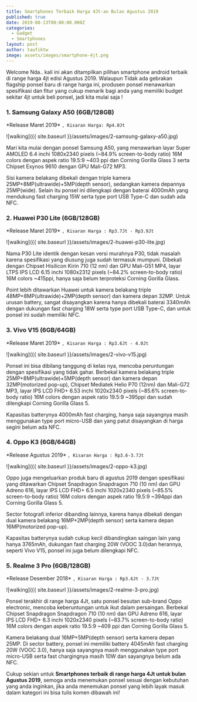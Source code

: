 ```yaml
---
title: Smartphones Terbaik Harga 4Jt-an Bulan Agustus 2019
published: true
date: 2019-08-13T00:00:00.000Z
categories:
  - Gadget
  - Smartphones
layout: post
author: taufiktw
image: assets/images/smartphone-4jt.png
---
```

Welcome Nda..  kali ini akan ditampilkan pilihan smartphone android terbaik di range harga 4jt edisi Agustus 2019.
Walaupun Tidak ada gebrakan flagship ponsel baru di range harga ini, produsen ponsel menawarkan spesifikasi dan fitur yang cukup menarik bagi anda yang memiliki budget sekitar 4jt untuk beli ponsel, jadi kita mulai saja !

### 1. Samsung Galaxy A50 (6GB/128GB)
\*Release Maret 2019\*
``
, Kisaran Harga: Rp4.0Jt
``

![walking]({{ site.baseurl }}/assets/images/2-samsung-galaxy-a50.jpg)

Mari kita mulai dengan ponsel Samsung A50, yang menawarkan layar Super AMOLED 6.4 inchi 1080x2340 pixels (~84.9% screen-to-body ratio) 16M colors dengan aspek ratio 19.5:9 ~403 ppi dan Corning Gorilla Glass 3 serta Chipset Exynos 9610 dengan GPU Mali-G72 MP3.

Sisi kamera belakang dibekali dengan triple kamera 25MP+8MP(ultrawide)+5MP(depth sensor), sedangkan kamera depannya 25MP(wide). Selain itu ponsel ini dilengkapi dengan baterai 4000mAh yang mendukung fast charging 15W serta type port USB Type-C dan sudah ada NFC. 

### 2. Huawei P30 Lite (6GB/128GB)
\*Release Maret 2019\*
``
, Kisaran Harga : Rp3.7Jt - Rp3.9Jt
``

![walking]({{ site.baseurl }}/assets/images/2-huawei-p30-lite.jpg)

Nama P30 Lite identik dengan kesan versi murahnya P30, tidak masalah karena spesifikasi yang diusung juga sudah termasuk mumpuni. Dibekali dengan Chipset Hisilicon Kirin 710 (12 nm) dan GPU Mali-G51 MP4, layar LTPS IPS LCD 6.15 inchi 1080x2312 pixels (~84.2% screen-to-body ratio) 16M colors ~415ppi, hanya saja belum terproteksi Corning Gorilla Glass.

Point lebih ditawarkan Huawei untuk kamera belakang triple 48MP+8MP(ultrawide)+2MP(depth sensor) dan kamera depan 32MP. Untuk urusan battery, sangat disayangkan karena hanya dibekali baterai 3340mAh dengan  dukungan fast charging 18W serta type port USB Type-C, dan untuk ponsel ini sudah memiliki NFC. 

### 3. Vivo V15 (6GB/64GB)
\*Release Maret 2019\*
``
, Kisaran Harga : Rp3.6Jt - 4.0Jt
``

![walking]({{ site.baseurl }}/assets/images/2-vivo-v15.jpg)

Ponsel ini bisa dibilang tanggung di kelas nya, mencoba peruntungan dengan spesifikasi yang tidak gahar. Berbekal kamera belakang triple 25MP+8MP(ultrawide)+5MP(depth sensor) dan kamera depan 32MP(motorized pop-up), Chipset Mediatek Helio P70 (12nm) dan Mali-G72 MP3, layar IPS LCD FHD+ 6.53 inchi 1020x2340 pixels (~85.6% screen-to-body ratio) 16M colors dengan aspek ratio 19.5:9 ~395ppi dan sudah dilengkapi Corning Gorilla Glass 5. 

Kapasitas batterynya 4000mAh fast charging, hanya saja sayangnya masih menggunakan type port micro-USB dan yang patut disayangkan di harga segini belum ada NFC.

### 4. Oppo K3 (6GB/64GB)
\*Release Agustus 2019\*
``
, Kisaran Harga : Rp3.6-3.7Jt
``

![walking]({{ site.baseurl }}/assets/images/2-oppo-k3.jpg)

Oppo juga mengeluarkan produk baru di agustus 2019 dengan spesifikasi yang ditawarkan Chipset Snapdragon Snapdragon 710 (10 nm) dan GPU Adreno 616, layar IPS LCD FHD+ 6.5 inchi 1020x2340 pixels (~85.5% screen-to-body ratio) 16M colors dengan aspek ratio 19.5:9 ~394ppi dan Corning Gorilla Glass 5.

Sector fotografi inferior dibanding lainnya, karena hanya dibekali dengan dual kamera belakang 16MP+2MP(depth sensor) serta kamera depan 16MP(motorized pop-up).

Kapasitas batterynya sudah cukup kecil dibandingkan saingan lain yang hanya 3765mAh, dukungan fast charging 20W (VOOC 3.0)dan herannya, seperti Vivo V15, ponsel ini juga belum dilengkapi NFC.

### 5. Realme 3 Pro (6GB/128GB)
\*Release Desember 2018\*
``
, Kisaran Harga : Rp3.6Jt - 3.7Jt
``

![walking]({{ site.baseurl }}/assets/images/2-realme-3-pro.jpg)

Ponsel terakhir di range harga 4Jt, satu ponsel besutan sub-brand Oppo electronic, mencoba keberuntungan untuk ikut dalam persaingan. Berbekal Chipset Snapdragon Snapdragon 710 (10 nm) dan GPU Adreno 616, layar IPS LCD FHD+ 6.3 inchi 1020x2340 pixels (~83.7% screen-to-body ratio) 16M colors dengan aspek ratio 19.5:9 ~409 ppi dan Corning Gorilla Glass 5.

Kamera belakang dual 16MP+5MP(depth sensor) serta kamera depan 25MP. Di sector battery, ponsel ini memiliki battery 4045mAh fast charging 20W (VOOC 3.0), hanya saja sayangnya masih menggunakan type port micro-USB serta fast chargingnya masih 10W dan sayangnya belum ada NFC.

Cukup sekian untuk **Smartphones terbaik di range harga 4Jt untuk bulan Agustus 2019**, semoga anda menemukan ponsel sesuai dengan kebutuhan yang anda inginkan, jika anda menemukan ponsel yang lebih layak masuk dalam kategori ini bisa tulis komen dibawah ini!
